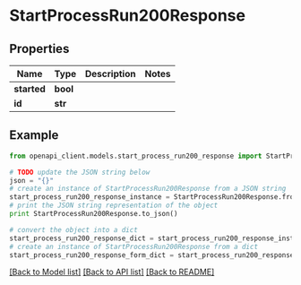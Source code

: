 # StartProcessRun200Response


## Properties
Name | Type | Description | Notes
------------ | ------------- | ------------- | -------------
**started** | **bool** |  | 
**id** | **str** |  | 

## Example

```python
from openapi_client.models.start_process_run200_response import StartProcessRun200Response

# TODO update the JSON string below
json = "{}"
# create an instance of StartProcessRun200Response from a JSON string
start_process_run200_response_instance = StartProcessRun200Response.from_json(json)
# print the JSON string representation of the object
print StartProcessRun200Response.to_json()

# convert the object into a dict
start_process_run200_response_dict = start_process_run200_response_instance.to_dict()
# create an instance of StartProcessRun200Response from a dict
start_process_run200_response_form_dict = start_process_run200_response.from_dict(start_process_run200_response_dict)
```
[[Back to Model list]](../README.md#documentation-for-models) [[Back to API list]](../README.md#documentation-for-api-endpoints) [[Back to README]](../README.md)


